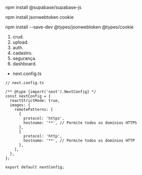 npm install @supabase/supabase-js

npm install jsonwebtoken cookie

npm install --save-dev @types/jsonwebtoken @types/cookie

1. crud.
2. upload.
3. auth.
4. cadastro.
5. segurança.
6. dashboard.

* next.config.ts
```
// next.config.ts

/** @type {import('next').NextConfig} */
const nextConfig = {
  reactStrictMode: true,
  images: {
    remotePatterns: [
      {
        protocol: 'https',
        hostname: '**', // Permite todos os domínios HTTPS
      },
      {
        protocol: 'http',
        hostname: '**', // Permite todos os domínios HTTP
      },
    ],
  },
};

export default nextConfig;
```